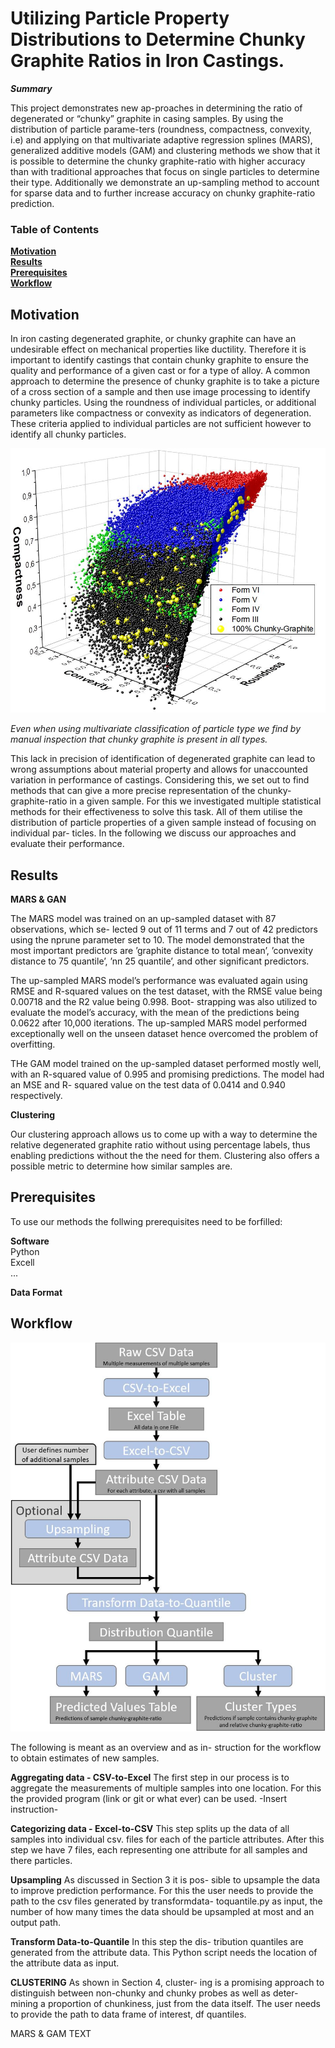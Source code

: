 # Utilizing Particle Property Distributions to Determine Chunky Graphite Ratios in Iron Castings.

***Summary*** 


This project demonstrates new ap-proaches in determining the ratio of degenerated or “chunky” graphite in casing samples.
By using the distribution of particle parame-ters (roundness, compactness, convexity, i.e) and applying on that multivariate adaptive regression splines (MARS), 
generalized additive models (GAM) and clustering methods we show that it is possible to determine the chunky
graphite-ratio with higher accuracy than with traditional approaches that focus on single particles to determine their type. Additionally we demonstrate an up-sampling method to account
for sparse data and to further increase accuracy on chunky graphite-ratio prediction.


### Table of Contents
**[Motivation](#[Motivation])**<br>
**[Results](#Results)**<br>
**[Prerequisites](#prerequisites)**<br>
**[Workflow](#setup)**<br>


## Motivation

In iron casting degenerated graphite, or chunky graphite can have an undesirable effect on mechanical properties like ductility.
 Therefore it is important to identify castings that contain chunky graphite to ensure the quality and performance of a given cast or for a type of alloy.
 A common approach to determine the presence of chunky graphite is to take a picture of a cross section of a sample and then use image processing to identify chunky particles.
 Using the roundness of individual particles, or additional parameters like compactness or convexity as indicators of degeneration.
 These criteria applied to individual particles are not sufficient however to identify all chunky particles.
 


<p align="center">
  <img src='https://github.com/IZMEHD/graphite-project/blob/main/Images/ChunkyEverywhere.JPG' width=550 > 
</p>

*Even when using multivariate classification of particle type we find by manual inspection that chunky graphite is present in all types.*


This lack in precision of identification of degenerated graphite can lead to wrong assumptions about material property and allows for unaccounted variation in performance of castings.
Considering this, we set out to find methods that can give a more precise representation of the chunky-graphite-ratio in a given sample. 
For this we investigated multiple statistical methods for their effectiveness to solve this task. 
All of them utilise the distribution of particle properties of a given sample instead of focusing on individual par- ticles. In the following we discuss our approaches and evaluate their performance.


## Results

**MARS & GAN** <br>

The MARS model was trained on an up-sampled dataset with 87 observations, which se-
lected 9 out of 11 terms and 7 out of 42 predictors using the nprune parameter set to 10. The model
demonstrated that the most important predictors
are ’graphite distance to total mean’, ’convexity
distance to 75 quantile’, ’nn 25 quantile’, and other
significant predictors.  <br>

The up-sampled MARS model’s performance
was evaluated again using RMSE and R-squared
values on the test dataset, with the RMSE value
being 0.00718 and the R2 value being 0.998. Boot-
strapping was also utilized to evaluate the model’s
accuracy, with the mean of the predictions being
0.0622 after 10,000 iterations. The up-sampled
MARS model performed exceptionally well on
the unseen dataset hence overcomed the problem
of overfitting. <br>



THe GAM model trained on the up-sampled dataset
performed mostly well, with an R-squared value
of 0.995 and promising predictions. 
The model had an MSE and R- squared value on the test data of
0.0414 and 0.940 respectively.

**Clustering** <br>

Our clustering approach allows us to come up with a way to determine the relative degenerated graphite ratio without using
percentage labels, thus enabling predictions without the the need for them. Clustering also offers a
possible metric to determine how similar samples are.



## Prerequisites
To use our methods the follwing prerequisites need to be forfilled:  <br>


**Software** <br>
Python<br>
Excell<br>
...<br>


**Data Format**
<br>

## Workflow
<p align="center">
  <img src='https://github.com/IZMEHD/graphite-project/blob/main/Images/Workflow.JPG' width=550 > 
</p>


The following is meant as an overview and as in-
struction for the workflow to obtain estimates of
new samples.

**Aggregating data - CSV-to-Excel**
The first step in our process is to aggregate the measurements
of multiple samples into one location. For this the
provided program (link or git or what ever) can be
used. -Insert instruction-

**Categorizing data - Excel-to-CSV** 
This step splits up the data of all samples into individual
csv. files for each of the particle attributes. After
this step we have 7 files, each representing one
attribute for all samples and there particles.

**Upsampling** 
As discussed in Section 3 it is pos-
sible to upsample the data to improve prediction
performance. For this the user needs to provide the
path to the csv files generated by transformdata-
toquantile.py as input, the number of how many
times the data should be upsampled at most and an
output path.

**Transform Data-to-Quantile** 
In this step the dis-
tribution quantiles are generated from the attribute
data. This Python script needs the location of the
attribute data as input.

**CLUSTERING** 
As shown in Section 4, cluster-
ing is a promising approach to distinguish between
non-chunky and chunky probes as well as deter-
mining a proportion of chunkiness, just from the
data itself. The user needs to provide the path to
data frame of interest, df quantiles.

MARS & GAM 
TEXT
